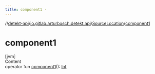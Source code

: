 ```yaml
---
title: component1 -
---
```

//[detekt-api](../../index.md)/[io.gitlab.arturbosch.detekt.api](../index.md)/[SourceLocation](index.md)/[component1](component1.md)



# component1  
[jvm]  
Content  
operator fun [component1](component1.md)(): [Int](https://kotlinlang.org/api/latest/jvm/stdlib/kotlin/-int/index.html)  



